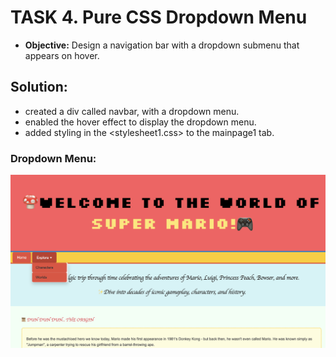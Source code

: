 # TASK 4. **Pure CSS Dropdown Menu**

- **Objective:** Design a navigation bar with a dropdown submenu that appears on hover.

## Solution:

- created a div called navbar, with a dropdown menu.
- enabled the hover effect to display the dropdown menu.
- added styling in the <stylesheet1.css> to the mainpage1 tab.

### Dropdown Menu:

![Screenshot](task4_dropdown.png)
